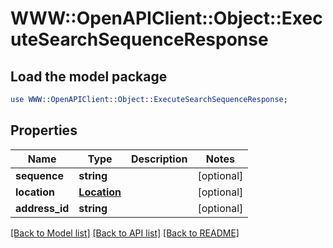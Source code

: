 # WWW::OpenAPIClient::Object::ExecuteSearchSequenceResponse

## Load the model package
```perl
use WWW::OpenAPIClient::Object::ExecuteSearchSequenceResponse;
```

## Properties
Name | Type | Description | Notes
------------ | ------------- | ------------- | -------------
**sequence** | **string** |  | [optional] 
**location** | [**Location**](Location.md) |  | [optional] 
**address_id** | **string** |  | [optional] 

[[Back to Model list]](../README.md#documentation-for-models) [[Back to API list]](../README.md#documentation-for-api-endpoints) [[Back to README]](../README.md)


